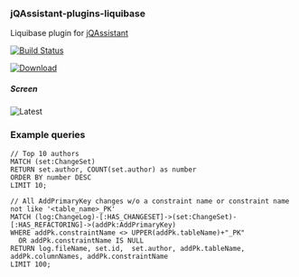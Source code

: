 ### jQAssistant-plugins-liquibase

Liquibase plugin for [jQAssistant](https://github.com/buschmais/jqassistant)

[![Build Status](https://travis-ci.org/axdotl/jqassistant-plugins-liquibase.svg)](https://travis-ci.org/axdotl/jqassistant-plugins-liquibase)

[ ![Download](https://api.bintray.com/packages/axdotl/maven/jqassistant-plugins-liquibase/images/download.svg) ](https://bintray.com/axdotl/maven/jqassistant-plugins-liquibase/_latestVersion)

##### Screen
![Latest](https://github.com/axdotl/jqassistant-plugins-liquibase/blob/master/liquibase/screens/latest.png)

### Example queries
```
// Top 10 authors
MATCH (set:ChangeSet)
RETURN set.author, COUNT(set.author) as number
ORDER BY number DESC
LIMIT 10;

// All AddPrimaryKey changes w/o a constraint name or constraint name not like '<table_name>_PK'
MATCH (log:ChangeLog)-[:HAS_CHANGESET]->(set:ChangeSet)-[:HAS_REFACTORING]->(addPk:AddPrimaryKey)
WHERE addPk.constraintName <> UPPER(addPk.tableName)+"_PK"
  OR addPk.constraintName IS NULL
RETURN log.fileName, set.id,  set.author, addPk.tableName, addPk.columnNames, addPk.constraintName
LIMIT 100;
```
